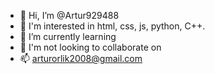 - 👋 Hi, I’m @Artur929488
- 👀 I'm interested in html, css, js, python, C++.
- 🌱 I’m currently learning
- 💞️ I'm not looking to collaborate on
- 📫 arturorlik2008@gmail.com

<!---
Artur929488/Artur929488 is a ✨ special ✨ repository because its `README.md` (this file) appears on your GitHub profile.
You can click the Preview link to take a look at your changes.
--->
